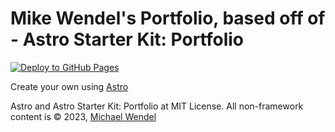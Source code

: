 # Mike Wendel's Portfolio, based off of - Astro Starter Kit: Portfolio

[![Deploy to GitHub Pages](https://github.com/Mike-a-Wendel/portfolio/actions/workflows/deploy.yml/badge.svg)](https://github.com/Mike-a-Wendel/portfolio/actions/workflows/deploy.yml)

Create your own using [Astro](https://astro.build/)

Astro and Astro Starter Kit: Portfolio at MIT License. All non-framework content is ©️ 2023, [Michael Wendel](https://github.com/Mike-a-Wendel)
